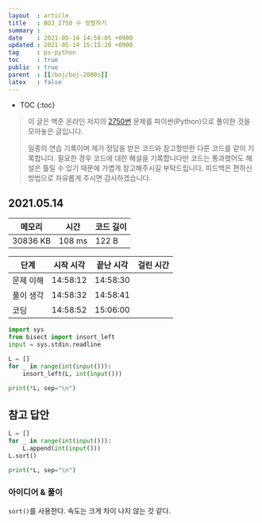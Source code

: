 ```yaml
---
layout  : article
title   : BOJ_2750 수 정렬하기
summary : 
date    : 2021-05-14 14:58:05 +0900
updated : 2021-05-14 15:15:20 +0900
tag     : ps-python
toc     : true
public  : true
parent  : [[/boj/boj-2000s]]
latex   : false
---
```

* TOC
{:toc}

> 이 글은 백준 온라인 저지의 [2750번](https://www.acmicpc.net/problem/2750) 문제를 파이썬(Python)으로 풀이한 것을 모아놓은 글입니다.
>
> 일종의 연습 기록이며 제가 정답을 받은 코드와 참고할만한 다른 코드를 같이 기록합니다. 필요한 경우 코드에 대한 해설을 기록합니다만 코드는 통과했어도 해설은 틀릴 수 있기 때문에 가볍게 참고해주시길 부탁드립니다. 피드백은 편하신 방법으로 자유롭게 주시면 감사하겠습니다.

## 2021.05.14

| 메모리    | 시간   | 코드 길이 |
| --------- | -----  | --------- |
| 30836 KB  | 108 ms | 122 B     |

| 단계      | 시작 시각 | 끝난 시각 | 걸린 시간 |
| --------- | --------- | --------- | --------- |
| 문제 이해 | 14:58:12  | 14:58:30  |           |
| 풀이 생각 | 14:58:32  | 14:58:41  |           |
| 코딩      | 14:58:52  | 15:06:00  |           |

```python
import sys
from bisect import insort_left
input = sys.stdin.readline

L = []
for _ in range(int(input())):
    insort_left(L, int(input()))

print(*L, sep="\n")
```

## 참고 답안

```python
L = []
for _ in range(int(input())):
    L.append(int(input()))
L.sort()

print(*L, sep="\n")
```

### 아이디어 & 풀이

`sort()`를 사용한다. 속도는 크게 차이 나지 않는 것 같다.
